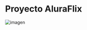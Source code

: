 # Proyecto AluraFlix

![imagen](https://github.com/user-attachments/assets/a31e31f4-3448-4c57-a8cc-9c344cace36c)
